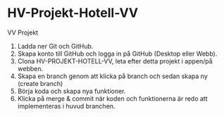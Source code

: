 # HV-Projekt-Hotell-VV

VV Projekt

1. Ladda ner Git och GitHub.
2. Skapa konto till GitHub och logga in på GitHub (Desktop eller Webb).
3. Clona HV-PROJEKT-HOTELL-VV, leta efter detta projekt i appen/på webben.
4. Skapa en branch genom att klicka på branch och sedan skapa ny (create branch)
5. Börja koda och skapa nya funktioner.
6. Klicka på merge & commit när koden och funktionerna är redo att implementeras i huvud branchen.
